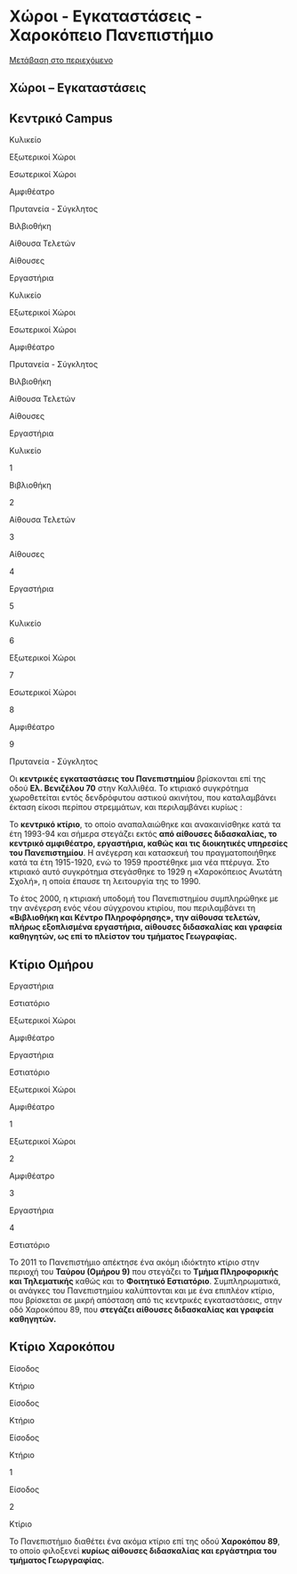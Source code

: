 Χώροι - Εγκαταστάσεις - Χαροκόπειο Πανεπιστήμιο
=============== 

[Μετάβαση στο περιεχόμενο](https://www.hua.gr/facilities/#content "Μετάβαση στο περιεχόμενο")

Χώροι – Εγκαταστάσεις
---------------------

Κεντρικό Campus
---------------

   

Κυλικείο

Εξωτερικοί Χώροι

Εσωτερικοί Χώροι

Αμφιθέατρο

Πρυτανεία - Σύγκλητος

Βιλβιοθήκη

Αίθουσα Τελετών

Αίθουσες

Εργαστήρια

Κυλικείο

Εξωτερικοί Χώροι

Εσωτερικοί Χώροι

Αμφιθέατρο

Πρυτανεία - Σύγκλητος

Βιλβιοθήκη

Αίθουσα Τελετών

Αίθουσες

Εργαστήρια

Κυλικείο

1

Βιβλιοθήκη

2

Αίθουσα Τελετών

3

Αίθουσες

4

Εργαστήρια

5

Κυλικείο

6

Εξωτερικοί Χώροι

7

Εσωτερικοί Χώροι

8

Αμφιθέατρο

9

Πρυτανεία - Σύγκλητος

Οι **κεντρικές εγκαταστάσεις του Πανεπιστημίου** βρίσκονται επί της οδού **Ελ. Βενιζέλου 70** στην Καλλιθέα. Το κτιριακό συγκρότημα χωροθετείται εντός δενδρόφυτου αστικού ακινήτου, που καταλαμβάνει έκταση είκοσι περίπου στρεμμάτων, και περιλαμβάνει κυρίως :

Το **κεντρικό κτίριο**, το οποίο αναπαλαιώθηκε και ανακαινίσθηκε κατά τα έτη 1993-94 και σήμερα στεγάζει εκτός **από αίθουσες διδασκαλίας, το κεντρικό αμφιθέατρο, εργαστήρια, καθώς και τις διοικητικές υπηρεσίες του Πανεπιστημίου**. Η ανέγερση και κατασκευή του πραγματοποιήθηκε κατά τα έτη 1915-1920, ενώ το 1959 προστέθηκε μια νέα πτέρυγα. Στο κτιριακό αυτό συγκρότημα στεγάσθηκε το 1929 η «Χαροκόπειος Ανωτάτη Σχολή», η οποία έπαυσε τη λειτουργία της το 1990.

Το έτος 2000, η κτιριακή υποδομή του Πανεπιστημίου συμπληρώθηκε με την ανέγερση ενός νέου σύγχρονου κτιρίου, που περιλαμβάνει τη **«Βιβλιοθήκη και Κέντρο Πληροφόρησης», την αίθουσα τελετών, πλήρως εξοπλισμένα εργαστήρια, αίθουσες διδασκαλίας και γραφεία καθηγητών, ως επί το πλείστον του τμήματος Γεωγραφίας.**

Κτίριο Ομήρου
-------------

Εργαστήρια

Εστιατόριο

Εξωτερικοί Χώροι

Αμφιθέατρο

Εργαστήρια

Εστιατόριο

Εξωτερικοί Χώροι

Αμφιθέατρο

1

Εξωτερικοί Χώροι

2

Αμφιθέατρο

3

Εργαστήρια

4

Εστιατόριο

Το 2011 το Πανεπιστήμιο απέκτησε ένα ακόμη ιδιόκτητο κτίριο στην περιοχή του **Ταύρου (Ομήρου 9)** που στεγάζει το **Τμήμα Πληροφορικής και Τηλεματικής** καθώς και το **Φοιτητικό Εστιατόριο**. Συμπληρωματικά, οι ανάγκες του Πανεπιστημίου καλύπτονται και με ένα επιπλέον κτίριο, που βρίσκεται σε μικρή απόσταση από τις κεντρικές εγκαταστάσεις, στην οδό Χαροκόπου 89, που **στεγάζει αίθουσες διδασκαλίας και γραφεία καθηγητών.**

Κτίριο Χαροκόπου
----------------

Είσοδος

Κτήριο

Είσοδος

Κτήριο

Είσοδος

Κτήριο

1

Είσοδος

2

Κτίριο

Το Πανεπιστήμιο διαθέτει ένα ακόμα κτίριο επί της οδού **Χαροκόπου 89**, το οποίο φιλοξενεί **κυρίως αίθουσες διδασκαλίας και εργάστηρια του τμήματος Γεωργραφίας.**
